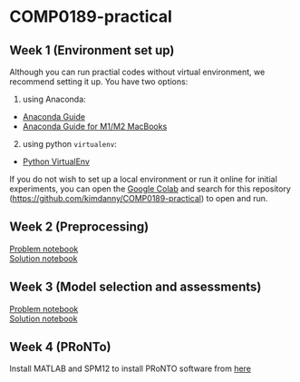 # COMP0189-practical

## Week 1 (Environment set up)
Although you can run practial codes without virtual environment, we recommend setting it up.
You have two options:

1) using Anaconda:  
- [Anaconda Guide](https://github.com/kimdanny/COMP0189-practical/blob/main/Week-01/Anaconda.md)
- [Anaconda Guide for M1/M2 MacBooks](https://github.com/kimdanny/COMP0189-practical/blob/main/Week-01/Anaconda_for_M1.md)

2) using python `virtualenv`:  
- [Python VirtualEnv](https://github.com/kimdanny/COMP0189-practical/blob/main/Week-01/Virtualenv.md)

If you do not wish to set up a local environment or run it online for initial experiments, you can open the [Google Colab](https://colab.research.google.com) and search for this repository (https://github.com/kimdanny/COMP0189-practical) to open and run.


## Week 2 (Preprocessing)
[Problem notebook](https://github.com/kimdanny/COMP0189-practical/blob/main/Week-02/week2-problem.ipynb)  
[Solution notebook](https://github.com/kimdanny/COMP0189-practical/blob/main/Week-02/week2-solution.ipynb)


## Week 3 (Model selection and assessments)
[Problem notebook](https://github.com/kimdanny/COMP0189-practical/blob/main/Week-03/week3-problem.ipynb)  
[Solution notebook](https://github.com/kimdanny/COMP0189-practical/blob/main/Week-03/week3-solution.ipynb)


## Week 4 (PRoNTo)
Install MATLAB and SPM12 to install PRoNTO software from [here](http://www.mlnl.cs.ucl.ac.uk/pronto/prtsoftware.html)


